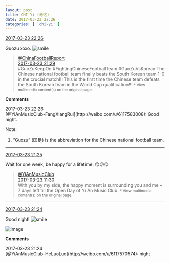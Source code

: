 ```yaml
---
layout: post
title: CHI Yi (池忆)
date: 2017-03-23 22:26
categories: [ 'chi-yi' ]
---
```


<div class="weibo-info">
  <a href="http://weibo.com/6117581836/EBaCq3IKR">2017-03-23 22:26</a>
</div>

Guozu xoxo. ![smile](http://img.t.sinajs.cn/t4/appstyle/expression/ext/normal/5c/huanglianwx_org.gif)

<!-- more -->

> <div class="weibo-post-name">
>   <a href="http://weibo.com/zhongchaobaodao">@ChinaFootballReport</a>
> </div>
> <div class="weibo-info">
>   <a href="http://weibo.com/2060903445/EBafk4Us6">2017-03-23 21:29</a>
> </div>
> #GuoZuKeepOn #FightingChineseFootballTeam #GuoZuVsKorean The Chinese national football team finally beats the South Korean team 1-0 in the crucial match!!! This is the first time the Chinese team defeats the South Korean team in the World Cup qualification!!!  
> <small>* View multimedia content(s) on the original page.</small>

**Comments**

<div class="weibo-info">2017-03-23 22:26</div>
[@YiAnMusicClub-FangXiangRui](http://weibo.com/u/6117583008): Good night.

Note:
1. “Guozu” (国足) is the abbreviation for the Chinese national football team.

---

<div class="weibo-info">
  <a href="http://weibo.com/6117581836/EBad9nXAk">2017-03-23 21:25</a>
</div>

Wait for one week, be happy for a lifetime. :stuck_out_tongue_winking_eye::stuck_out_tongue_winking_eye::stuck_out_tongue_winking_eye:

> <div class="weibo-post-name">
>   <a href="http://weibo.com/u/6094546964">@YiAnMusicClub</a>
> </div>
> <div class="weibo-info">
>   <a href="http://weibo.com/6094546964/EB6k0oqAi">2017-03-23 11:30</a>
> </div>
> With you by my side, the happy moment is surrounding you and me – 7 days left till the Open Day of Yi An Music Club.  
> <small>* View multimedia content(s) on the original page.</small>

---

<div class="weibo-info">
  <a href="http://weibo.com/6117581836/EBad9nXAk">2017-03-23 21:24</a>
</div>

Good night! ![smile](http://img.t.sinajs.cn/t4/appstyle/expression/ext/normal/5c/huanglianwx_org.gif)

![Image](http://wx1.sinaimg.cn/mw690/006G0KuMgy1fdx3bulpiwj30qo0qomzl.jpg)

**Comments**

<div class="weibo-info">2017-03-23 21:24</div>
[@YiAnMusicClub-HeLuoLuo](http://weibo.com/u/6117570574): night
